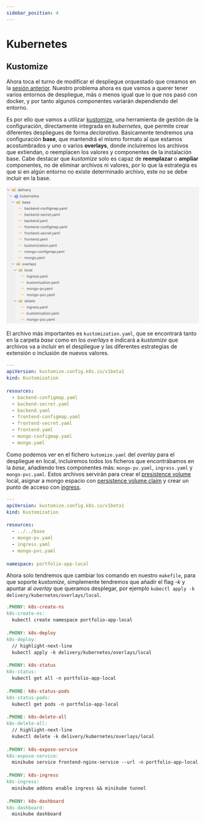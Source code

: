 ```yaml
---
sidebar_position: 4
---
```


# Kubernetes

## Kustomize

Ahora toca el turno de modificar el despliegue orquestado que creamos en la [sesión anterior](../containers-orchestation/kubernetes.md). Nuestro problema ahora es que vamos a querer tener varios entornos de despliegue, más o menos igual que lo que nos pasó con docker, y por tanto algunos componentes variarán dependiendo del entorno.

Es por ello que vamos a utilizar [kustomize](https://kustomize.io), una herramienta de gestión de la configuración, directamente integrada en *kubernetes*, que permite crear diferentes despliegues de forma *declarativa*. Básicamente tendremos una configuración **base**, que mantendrá el mismo formato al que estamos acostumbrados y uno o varios **overlays**, donde incluiremos los archivos que extiendan, o reemplacen los valores y componentes de la instalación base. Cabe destacar que *kustomize* solo es capaz de **reemplazar** o **ampliar** componentes, no de eliminar archivos ni valores, por lo que la estrategia es que si en algún entorno no existe determinado archivo, este no se debe incluir en la base.

![kustomize scaffolding](../../static/img/tutorial/cicd/3_kustomize_scaffolding.png)

El archivo más importantes es `kustomization.yaml`, que se encontrará tanto en la carpeta *base* como en los *overlays* e indicará a *kustomize* que archivos va a incluir en el despliegue y las diferentes estrategias de extensión o inclusión de nuevos valores.

```yaml title="delivery/kubernetes/base/kustomization.yaml"
---
apiVersion: kustomize.config.k8s.io/v1beta1
kind: Kustomization

resources:
  - backend-configmap.yaml
  - backend-secret.yaml
  - backend.yaml
  - frontend-configmap.yaml
  - frontend-secret.yaml
  - frontend.yaml
  - mongo-configmap.yaml
  - mongo.yaml
```

Como podemos ver en el fichero `kutomize.yaml` del *overlay* para el despliegue en local, incluiremos todos los ficheros que encontrábamos en la *base*, añadiendo tres componentes más: `mongo-pv.yaml`, `ingress.yaml` y `mongo-pvc.yaml`. Estos archivos servirán para crear el [presistence volume](https://kubernetes.io/docs/concepts/storage/persistent-volumes/) local, asignar a mongo espacio con [persistence volume claim](https://kubernetes.io/docs/concepts/storage/persistent-volumes/#lifecycle-of-a-volume-and-claim) y crear un punto de acceso con [ingress](https://kubernetes.io/docs/concepts/services-networking/ingress/).

```yaml title="delivery/kubernetes/overlays/local/kustomization.yaml"
---
apiVersion: kustomize.config.k8s.io/v1beta1
kind: Kustomization

resources:
  - ../../base
  - mongo-pv.yaml
  - ingress.yaml
  - mongo-pvc.yaml

namespace: portfolio-app-local
```

Ahora solo tendremos que cambiar los comando en nuestro `makefile`, para que soporte *kustomize*, simplemente tendremos que añadir el flag *-k* y apuntar al *overlay* que queramos desplegar, por ejemplo `kubectl apply -k delivery/kubernetes/overlays/local`.

```makefile title="Makefile"
.PHONY: k8s-create-ns
k8s-create-ns:
  kubectl create namespace portfolio-app-local

.PHONY: k8s-deploy
k8s-deploy:
  // highlight-next-line
  kubectl apply -k delivery/kubernetes/overlays/local

.PHONY: k8s-status
k8s-status:
  kubectl get all -n portfolio-app-local

.PHONE: k8s-status-pods
k8s-status-pods:
  kubectl get pods -n portfolio-app-local

.PHONE: k8s-delete-all
k8s-delete-all:
  // highlight-next-line
  kubectl delete -k delivery/kubernetes/overlays/local

.PHONY: k8s-expose-service
k8s-expose-service:
  minikube service frontend-nginx-service --url -n portfolio-app-local 

.PHONY: k8s-ingress
k8s-ingress:
  minikube addons enable ingress && minikube tunnel

.PHONY: k8s-dashboard
k8s-dashboard:
  minikube dashboard
```
